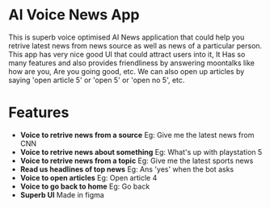 # AI Voice News App

This is superb voice optimised AI News application that could help you retrive latest news from news source as well as news of a particular person. This app has very nice good UI that could attract users into it, It Has so many features and also provides friendliness by answering moontalks like how are you, Are you going good, etc. We can also open up articles by saying 'open article 5' or 'open 5' or 'open no 5', etc. 

# Features

- **Voice to retrive news from a source**
  Eg: Give me the latest news from CNN
- **Voice to retrive news about something**
  Eg: What's up with playstation 5
- **Voice to retrive news from a topic**
  Eg: Give me the latest sports news 
- **Read us headlines of top news**
  Eg: Ans 'yes' when the bot asks
- **Voice to open articles**
  Eg: Open article 4
- **Voice to go back to home**
  Eg: Go back
- **Superb UI**
  Made in figma